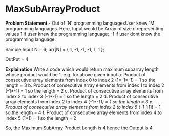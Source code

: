 # MaxSubArrayProduct
**Problem Statement** -
Out of 'N' programming languagesUser knew 'M' programming languages. Here, Input would be Array of size n representing values 1 if user knew the programming language; -1 if user dont know the programming language.

Sample Input 
N = 6;
arr[N] = { 1, -1, -1, -1, 1, 1 };

OutPut = 4

**Explaination**
Write a code which would return maximum subarray length whose product would be 1.
e.g. for above given input
a. Product of consecutive array elements from index 0 to index 2 (1*-1*-1) = 1 so the length = 3
b. Product of consecutive array elements from index 1 to index 2 (-1*-1) = 1 so the length = 2 
c. Product of consecutive array elements from index 2 to index 3 (-1*-1) = 1 so the length = 2
d. Product of consecutive array elements from index 2 to index 4 (-1*-1*1) = 1 so the length = 3
e. Product of consecutive array elements from index 2 to index 5 (-1*-1*1*1) = 1 so the length = 4
f. Product of consecutive array elements from index 4 to index 5 (1*1) = 1 so the length = 2

So, the Maximum SubArray Product Length is 4 hence the Output is 4
